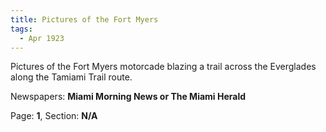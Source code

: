 ```yaml
---  
title: Pictures of the Fort Myers  
tags:  
  - Apr 1923  
---  
```

  
Pictures of the Fort Myers motorcade blazing a trail across the Everglades along the Tamiami Trail route.  
  
Newspapers: **Miami Morning News or The Miami Herald**  
  
Page: **1**, Section: **N/A** 

